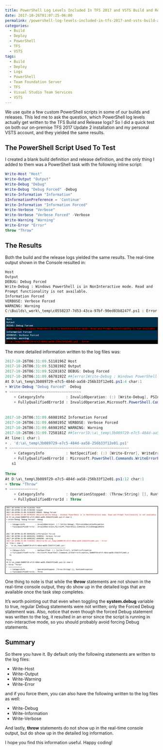 ```yaml
---
title: PowerShell Log Levels Included In TFS 2017 and VSTS Build and Release Logs
date: 2017-10-26T01:07:25-06:00
permalink: /powershell-log-levels-included-in-tfs-2017-and-vsts-build-and-release-logs/
categories:
  - Build
  - Deploy
  - PowerShell
  - TFS
  - VSTS
tags:
  - Build
  - Deploy
  - Logs
  - PowerShell
  - Team Foundation Server
  - TFS
  - Visual Studio Team Services
  - VSTS
---
```


We use quite a few custom PowerShell scripts in some of our builds and releases. This led me to ask the question, which PowerShell log levels actually get written to the TFS Build and Release logs? So I did a quick test on both our on-premise TFS 2017 Update 2 installation and my personal VSTS account, and they yielded the same results.

## The PowerShell Script Used To Test

I created a blank build definition and release definition, and the only thing I added to them was a PowerShell task with the following inline script:

```powershell
Write-Host "Host"
Write-Output "Output"
Write-Debug "Debug"
Write-Debug "Debug Forced" -Debug
Write-Information "Information"
$InformationPreference = 'Continue'
Write-Information "Information Forced"
Write-Verbose "Verbose"
Write-Verbose "Verbose Forced" -Verbose
Write-Warning "Warning"
Write-Error "Error"
throw "Throw"
```

## The Results

Both the build and the release logs yielded the same results. The real-time output shown in the Console resulted in:

```text
Host
Output
DEBUG: Debug Forced
Write-Debug : Windows PowerShell is in NonInteractive mode. Read and Prompt functionality is not available.
Information Forced
VERBOSE: Verbose Forced
WARNING: Warning
C:\Builds\_work\_temp\c0558237-7d53-43ca-97bf-90ed03b8247f.ps1 : Error
```

![PowerShell console output](/assets/Posts/2017/10/PowerShellConsoleOutput.png)

The more detailed information written to the log files was:

```powershell
2017-10-26T06:31:09.5118196Z Host
2017-10-26T06:31:09.5138198Z Output
2017-10-26T06:31:09.5228183Z DEBUG: Debug Forced
2017-10-26T06:31:09.6678192Z ##[error]Write-Debug : Windows PowerShell is in NonInteractive mode. Read and Prompt functionality is not available.
At D:\a\_temp\3b089729-e7c5-484d-aa58-256b33f12e01.ps1:4 char:1
+ Write-Debug "Debug Forced" -Debug
+ ~~~~~~~~~~~~~~~~~~~~~~~~~~~~~~~~~
    + CategoryInfo          : InvalidOperation: (:) [Write-Debug], PSInvalidOperationException
    + FullyQualifiedErrorId : InvalidOperation,Microsoft.PowerShell.Commands.WriteDebugCommand


2017-10-26T06:31:09.6698195Z Information Forced
2017-10-26T06:31:09.6698195Z VERBOSE: Verbose Forced
2017-10-26T06:31:09.6698195Z WARNING: Warning
2017-10-26T06:31:09.7258181Z ##[error]D:\a\_temp\3b089729-e7c5-484d-aa58-256b33f12e01.ps1 : Error
At line:1 char:1
+ . 'd:\a\_temp\3b089729-e7c5-484d-aa58-256b33f12e01.ps1'
+ ~~~~~~~~~~~~~~~~~~~~~~~~~~~~~~~~~~~~~~~~~~~~~~~~~~~~~~~
    + CategoryInfo          : NotSpecified: (:) [Write-Error], WriteErrorException
    + FullyQualifiedErrorId : Microsoft.PowerShell.Commands.WriteErrorException,3b089729-e7c5-484d-aa58-256b33f12e01.p
   s1

Throw
At D:\a\_temp\3b089729-e7c5-484d-aa58-256b33f12e01.ps1:12 char:1
+ throw "Throw"
+ ~~~~~~~~~~~~~
    + CategoryInfo          : OperationStopped: (Throw:String) [], RuntimeException
    + FullyQualifiedErrorId : Throw
```

![PowerShell log output](/assets/Posts/2017/10/PowerShellLogOutput.png)

One thing to note is that while the __throw__ statements are not shown in the real-time console output, they do show up in the detailed logs that are available once the task step completes.

It’s worth pointing out that even when toggling the __system.debug__ variable to true, regular Debug statements were not written; only the Forced Debug statement was. Also, notice that even though the forced Debug statement was written to the log, it resulted in an error since the script is running in non-interactive mode, so you should probably avoid forcing Debug statements.

## Summary

So there you have it. By default only the following statements are written to the log files:

* Write-Host
* Write-Output
* Write-Warning
* Write-Error

and if you force them, you can also have the following written to the log files as well:

* Write-Debug
* Write-Information
* Write-Verbose

And lastly, __throw__ statements do not show up in the real-time console output, but do show up in the detailed log information.

I hope you find this information useful. Happy coding!
